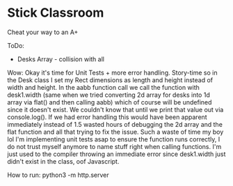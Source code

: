 # Stick Classroom
Cheat your way to an A+

ToDo:
- Desks Array - collision with all

Wow:
Okay it's time for Unit Tests + more error handling. Story-time so in the Desk class I set my Rect dimensions as length and height instead of width and height. In the aabb function call we call the function with desk1.width (same when we tried converting 2d array for desks into 1d array via flat() and then calling aabb) which of course will be undefined since it doesn't exist. We couldn't know that until we print that value out via console.log(). If we had error handling this would have been apparent immediately instead of 1.5 wasted hours of debugging the 2d array and the flat function and all that trying to fix the issue. Such a waste of time my boy lol I'm implementing unit tests asap to ensure the function runs correctly, I do not trust myself anymore to name stuff right when calling functions. I'm just used to the compiler throwing an immediate error since desk1.width just didn't exist in the class, oof Javascript. 

How to run:
python3 -m http.server